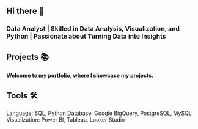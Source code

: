 ## Hi there 👋
### Data Analyst | Skilled in Data Analysis, Visualization, and Python | Passionate about Turning Data into Insights

## Projects 📚
#### Welcome to my portfolio, where I showcase my projects.

## Tools 🛠️
Language: SQL, Python
Database: Google BigQuery, PostgreSQL, MySQL
Visualization: Power BI, Tableau, Looker Studio
<!--
**reshelmagbero/reshelmagbero** is a ✨ _special_ ✨ repository because its `README.md` (this file) appears on your GitHub profile.

Here are some ideas to get you started:

- 🔭 I’m currently working on ...
- 🌱 I’m currently learning ...
- 👯 I’m looking to collaborate on ...
- 🤔 I’m looking for help with ...
- 💬 Ask me about ...
- 📫 How to reach me: ...
- 😄 Pronouns: ...
- ⚡ Fun fact: ...
-->
